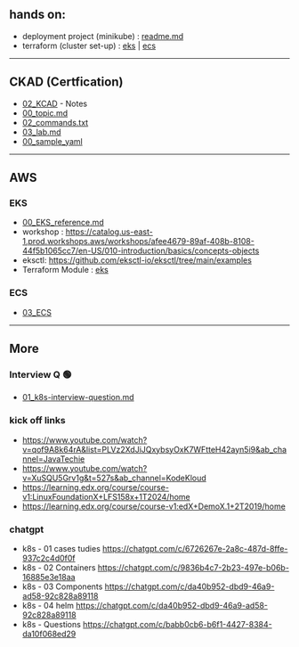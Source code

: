 ## hands on:
- deployment project (minikube) : [readme.md](../deployment/readme.md)
- terraform (cluster set-up) :  [eks](../04_terraform/project/config-3-aws/modules/eks)  | [ecs](../04_terraform/project/config-3-aws/modules/ecs)

---
## CKAD (Certfication)
- [02_KCAD](02_KCAD) - Notes
- [00_topic.md](02_KCAD/00_certification-topic)
- [02_commands.txt](02_KCAD/02_commands.yaml)
- [03_lab.md](02_KCAD/03_lab.md)
- [00_sample_yaml](02_KCAD/00_sample_yaml)

---
## AWS
### EKS
- [00_EKS_reference.md](04_EKS/00_EKS_start)
- workshop : https://catalog.us-east-1.prod.workshops.aws/workshops/afee4679-89af-408b-8108-44f5b1065cc7/en-US/010-introduction/basics/concepts-objects
- eksctl: https://github.com/eksctl-io/eksctl/tree/main/examples
- Terraform Module : [eks](../04_terraform/project/config-3-aws/modules/eks)

### ECS
- [03_ECS](03_ECS)

---
## More
### Interview Q :green_circle:
- [01_k8s-interview-question.md](01_k8s-interview-question.md)

### kick off links
- https://www.youtube.com/watch?v=qof9A8k64rA&list=PLVz2XdJiJQxybsyOxK7WFtteH42ayn5i9&ab_channel=JavaTechie
- https://www.youtube.com/watch?v=XuSQU5Grv1g&t=527s&ab_channel=KodeKloud
- https://learning.edx.org/course/course-v1:LinuxFoundationX+LFS158x+1T2024/home
- https://learning.edx.org/course/course-v1:edX+DemoX.1+2T2019/home

### chatgpt
- k8s - 01 cases tudies https://chatgpt.com/c/6726267e-2a8c-487d-8ffe-937c2c4d0f0f
- k8s - 02 Containers https://chatgpt.com/c/9836b4c7-2b23-497e-b06b-16885e3e18aa
- k8s - 03 Components https://chatgpt.com/c/da40b952-dbd9-46a9-ad58-92c828a89118
- k8s - 04 helm https://chatgpt.com/c/da40b952-dbd9-46a9-ad58-92c828a89118
- k8s - Questions https://chatgpt.com/c/babb0cb6-b6f1-4427-8384-da10f068ed29